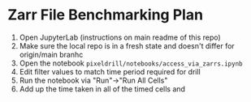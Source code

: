 # Zarr File Benchmarking Plan
1. Open JupyterLab (instructions on main readme of this repo)
2. Make sure the local repo is in a fresh state and doesn't differ for origin/main branhc
3. Open the notebook ```pixeldrill/notebooks/access_via_zarrs.ipynb```
4. Edit filter values to match time period required for drill
5. Run the notebook via "Run"->"Run All Cells"
6. Add up the time taken in all of the timed cells and 
